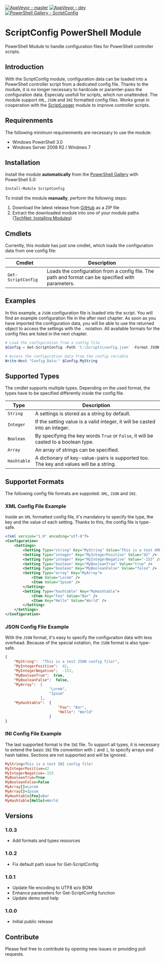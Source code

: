 [![AppVeyor - master](https://ci.appveyor.com/api/projects/status/48di0b0ml0aesj45/branch/master?svg=true)](https://ci.appveyor.com/project/claudiospizzi/scriptconfig/branch/master) [![AppVeyor - dev](https://ci.appveyor.com/api/projects/status/48di0b0ml0aesj45/branch/dev?svg=true)](https://ci.appveyor.com/project/claudiospizzi/scriptconfig/branch/dev) [![PowerShell Gallery - ScriptConfig](https://img.shields.io/badge/PowerShell%20Gallery-ScriptConfig-0072C6.svg)](https://www.powershellgallery.com/packages/ScriptConfig)

# ScriptConfig PowerShell Module
PowerShell Module to handle configuration files for PowerShell controller scripts.


## Introduction

With the ScriptConfig module, configuration data can be loaded into a PowerShell controller script from a dedicated config file. Thanks to the module, it is no longer necessary to hardcode or paramter-pass the configuration data. Especialy usefull for scripts, which run unattended. The module support `XML`, `JSON` and `INI` formatted config files. Works great in cooperation with the [ScriptLogger](https://github.com/claudiospizzi/ScriptLogger) module to improve controller scripts.


## Requirenments

The following minimum requirenments are necessary to use the module:

* Windows PowerShell 3.0
* Windows Server 2008 R2 / Windows 7


## Installation

Install the module **automatically** from the [PowerShell Gallery](https://www.powershellgallery.com/packages/ScriptConfig) with PowerShell 5.0:

```powershell
Install-Module ScriptConfig
```

To install the module **manually**, perform the following steps:

1. Download the latest release from [GitHub](https://github.com/claudiospizzi/ScriptConfig/releases) as a ZIP file
2. Extract the downloaded module into one of your module paths ([TechNet: Installing Modules](https://technet.microsoft.com/en-us/library/dd878350))


## Cmdlets

Currently, this module has just one cmdlet, which loads the configuration data from one config file:

| Cmdlet               | Description                                                                                        |
| -------------------- | -------------------------------------------------------------------------------------------------- |
| `Get-ScriptConfig`   | Loads the configuration from a config file. The path and format can be specified with parameters.  |


## Examples

In this example, a `JSON` configuration file is loaded into the script. You will find an example configuration file in the after next chapter. As soon as you have imported the configuration data, you will be able to use the returned object to access the settings with the `.` notation. All available formats for the config files are listed in the next chapter.

```powershell
# Load the configuration from a config file
$Config = Get-ScriptConfig -Path 'C:\Scripts\config.json' -Format JSON

# Access the configuration data from the config variable
Write-Host "Config Data:" $Config.MyString
```


## Supported Types

The cmdlet supports multiple types. Depending on the used format, the types have to be specified differently inside the config file.

| Type          | Description                                                                              |
| ------------- | ---------------------------------------------------------------------------------------- |
| `String`      | A settings is stored as a string by default.                                             |
| `Integer`     | If the setting value is a valid integer, it will be casted into an integer.              |
| `Boolean`     | By specifying the key words `True` or `False`, it will be casted to a boolean type.      |
| `Array`       | An array of strings can be specified.                                                    |
| `Hashtable`   | A dictionary of key-value-pairs is supported too. The key and values will be a string.   |


## Supportet Formats

The following config file formats are suppoted: `XML`, `JSON` and `INI`.

### XML Config File Example

Inside an `XML` formatted config file, it's mandatory to specify the type, the key and the value of each setting. Thanks to this, the config file is type-safe.

```xml
<?xml version="1.0" encoding="utf-8"?>
<Configuration>
    <Settings>
        <Setting Type="string" Key="MyString" Value="This is a test XML config file!" />
        <Setting Type="integer" Key="MyIntegerPositive" Value="42" />
        <Setting Type="integer" Key="MyIntegerNegative" Value="-153" />
        <Setting Type="boolean" Key="MyBooleanTrue" Value="true" />
        <Setting Type="boolean" Key="MyBooleanFalse" Value="false" />
        <Setting Type="array" Key="MyArray">
            <Item Value="Lorem" />
            <Item Value="Ipsum" />
        </Setting>
        <Setting Type="hashtable" Key="MyHashtable">
            <Item Key="Foo" Value="Bar" />
            <Item Key="Hello" Value="World" />
        </Setting>
    </Settings>
</Configuration>
```

### JSON Config File Example

With the `JSON` format, it's easy to specify the configuraiton data with less overhead. Because of the special notation, the `JSON` format is also type-safe.

```json
{
    "MyString":  "This is a test JSON config file!",
    "MyIntegerPositive":  42,
    "MyIntegerNegative":  -153,
    "MyBooleanTrue":  true,
    "MyBooleanFalse":  false,
    "MyArray":  [
                    "Lorem",
                    "Ipsum"
                ],
    "MyHashtable":  {
                        "Foo": "Bar",
                        "Hello": "World"
                    }
}
```

### INI Config File Example

The last supported format is the `INI` file. To support all types, it is necessary to extend the basic `INI` file convention with `[` and `]`, to specify arrays and hash tables. Sections are not supported and will be ignored.

```ini
MyString=This is a test INI config file!
MyIntegerPositive=42
MyIntegerNegative=-153
MyBooleanTrue=True
MyBooleanFalse=False
MyArray[]=Lorem
MyArray[]=Ipsum
MyHashtable[Foo]=Bar
MyHashtable[Hello]=World
```


## Versions

### 1.0.3

- Add formats and types resources

### 1.0.2

- Fix default path issue for Get-ScriptConfig

### 1.0.1

- Update file encoding to UTF8 w/o BOM
- Enhance parameters for Get-ScriptConfig function
- Update demo and help

### 1.0.0

- Initial public release



## Contribute

Please feel free to contribute by opening new issues or providing pull requests.

